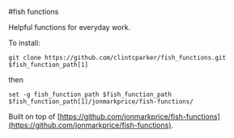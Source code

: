 #fish functions

Helpful functions for everyday work.

To install:

`git clone https://github.com/clintcparker/fish_functions.git $fish_function_path[1]`

then

`set -g fish_function_path $fish_function_path $fish_function_path[1]/jonmarkprice/fish-functions/`

Built on top of [https://github.com/jonmarkprice/fish-functions](https://github.com/jonmarkprice/fish-functions). 

